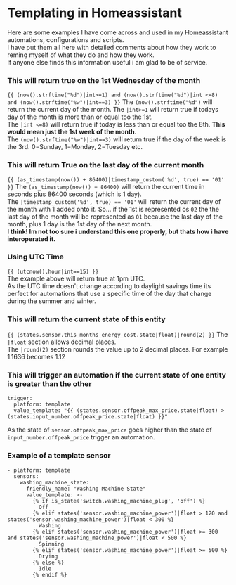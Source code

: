 
# Templating in Homeassistant

Here are some examples I have come across and used in my Homeassistant automations, configurations and scripts.  
I have put them all here with detailed comments about how they work to reming myself of what they do and how they work.  
If anyone else finds this information useful i am glad to be of service.  


### This will return true on the 1st Wednesday of the month
`{{ (now().strftime("%d")|int>=1) and (now().strftime("%d")|int <=8) and (now().strftime("%w")|int==3) }}`
The `(now().strftime("%d")` will return the current day of the month. The `|int>=1` will return true if todays day of the month is more than or equal too the 1st.  
The `|int <=8)` will return true if today is less than or equal too the 8th. **This would mean just the 1st week of the month.**  
The  `(now().strftime("%w")|int==3)` will return true if the day of the week is the 3rd. 0=Sunday, 1=Monday, 2=Tuesday etc.  

### This will return True on the last day of the current month
`{{ (as_timestamp(now()) + 86400)|timestamp_custom('%d', true) == '01' }}`
The `(as_timestamp(now()) + 86400)` will return the current time in seconds plus 86400 seconds (which is 1 day).  
The `|timestamp_custom('%d', true) == '01'` will return the current day of the month with 1 added onto it. So... if the 1st is represented os `02` the the last day of the month will be represented as `01` because the last day of the month, plus 1 day is the 1st day of the next month.  
**I think! Im not too sure i understand this one properly, but thats how i have interoperated it.**  

### Using UTC Time
`{{ (utcnow().hour|int==15) }}`  
The example above will return true at 1pm UTC.  
As the UTC time doesn't change according to daylight savings time its perfect for automations that use a specific time of the day that change during the summer and winter.

### This will return the current state of this entity
`{{ (states.sensor.this_months_energy_cost.state|float)|round(2) }}`
The `|float` section allows decimal places.  
The `|round(2)` section rounds the value up to 2 decimal places. For example 1.1636 becomes 1.12  

### This will trigger an automation if the current state of one entity is greater than the other
```
trigger:
  platform: template
  value_template: "{{ (states.sensor.offpeak_max_price.state|float) > (states.input_number.offpeak_price.state|float) }}"
```
As the state of `sensor.offpeak_max_price` goes higher than the state of `input_number.offpeak_price` trigger an automation.  

### Example of a template sensor
```
- platform: template
  sensors:
    washing_machine_state:
      friendly_name: "Washing Machine State"
      value_template: >-
        {% if is_state('switch.washing_machine_plug', 'off') %}
          Off
        {% elif states('sensor.washing_machine_power')|float > 120 and states('sensor.washing_machine_power')|float < 300 %}
          Washing
        {% elif states('sensor.washing_machine_power')|float >= 300 and states('sensor.washing_machine_power')|float < 500 %}
          Spinning
        {% elif states('sensor.washing_machine_power')|float >= 500 %}
          Drying
        {% else %}
          Idle
        {% endif %}
```
